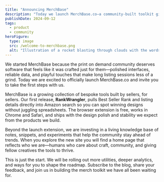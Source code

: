 ```yaml
---
title: "Announcing MerchBase"
description: "Today we launch MerchBase.co—a community-built toolkit giving print on demand sellers beautiful, reliable software tailored to their workflows."
publishDate: 2024-09-12
tags:
  - product
  - community
heroFigure:
  type: image
  src: /welcome-to-merchbase.png
  alt: "Illustration of a rocket blasting through clouds with the words Welcome to MerchBase"
---
```


We started MerchBase because the print on demand community deserves software that feels like it was crafted just for them—polished interfaces, reliable data, and playful touches that make long listing sessions less of a grind. Today we are excited to officially launch MerchBase.co and invite you to take the first steps with us.

MerchBase is a growing collection of bespoke tools built by sellers, for sellers. Our first release, **RankWrangler**, pulls Best Seller Rank and listing details directly into Amazon search so you can spot winning designs without juggling spreadsheets. The browser extension is free, works in Chrome and Safari, and ships with the design polish and stability we expect from the products we build.

Beyond the launch extension, we are investing in a living knowledge base of notes, snippets, and experiments that help the community stay ahead of trends. When you explore the new site you will find a home page that reflects who we are—humans who care about craft, community, and giving fellow creatives the tools to thrive.

This is just the start. We will be rolling out more utilities, deeper analytics, and ways for you to shape the roadmap. Subscribe to the blog, share your feedback, and join us in building the merch toolkit we have all been waiting for.
